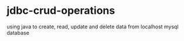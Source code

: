 # jdbc-crud-operations
using java to create, read, update and delete data from localhost mysql database 
